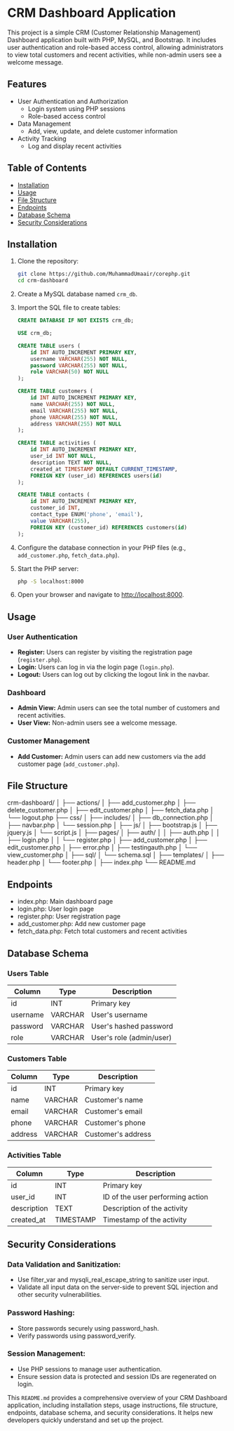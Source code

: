 # CRM Dashboard Application

This project is a simple CRM (Customer Relationship Management) Dashboard application built with PHP, MySQL, and Bootstrap. It includes user authentication and role-based access control, allowing administrators to view total customers and recent activities, while non-admin users see a welcome message.

## Features

- User Authentication and Authorization
  - Login system using PHP sessions
  - Role-based access control
- Data Management
  - Add, view, update, and delete customer information
- Activity Tracking
  - Log and display recent activities

## Table of Contents

- [Installation](#installation)
- [Usage](#usage)
- [File Structure](#file-structure)
- [Endpoints](#endpoints)
- [Database Schema](#database-schema)
- [Security Considerations](#security-considerations)

## Installation

1. Clone the repository:

    ```bash
    git clone https://github.com/MuhammadUmaair/corephp.git
    cd crm-dashboard
    ```

2. Create a MySQL database named `crm_db`.

3. Import the SQL file to create tables:

    ```sql
    CREATE DATABASE IF NOT EXISTS crm_db;

    USE crm_db;

    CREATE TABLE users (
        id INT AUTO_INCREMENT PRIMARY KEY,
        username VARCHAR(255) NOT NULL,
        password VARCHAR(255) NOT NULL,
        role VARCHAR(50) NOT NULL
    );

    CREATE TABLE customers (
        id INT AUTO_INCREMENT PRIMARY KEY,
        name VARCHAR(255) NOT NULL,
        email VARCHAR(255) NOT NULL,
        phone VARCHAR(255) NOT NULL,
        address VARCHAR(255) NOT NULL
    );

    CREATE TABLE activities (
        id INT AUTO_INCREMENT PRIMARY KEY,
        user_id INT NOT NULL,
        description TEXT NOT NULL,
        created_at TIMESTAMP DEFAULT CURRENT_TIMESTAMP,
        FOREIGN KEY (user_id) REFERENCES users(id)
    );

    CREATE TABLE contacts (
        id INT AUTO_INCREMENT PRIMARY KEY,
        customer_id INT,
        contact_type ENUM('phone', 'email'),
        value VARCHAR(255),
        FOREIGN KEY (customer_id) REFERENCES customers(id)
    );
    ```

4. Configure the database connection in your PHP files (e.g., `add_customer.php`, `fetch_data.php`).

5. Start the PHP server:

    ```bash
    php -S localhost:8000
    ```

6. Open your browser and navigate to [http://localhost:8000](http://localhost:8000).

## Usage

### User Authentication
- **Register:** Users can register by visiting the registration page (`register.php`).
- **Login:** Users can log in via the login page (`login.php`).
- **Logout:** Users can log out by clicking the logout link in the navbar.

### Dashboard
- **Admin View:** Admin users can see the total number of customers and recent activities.
- **User View:** Non-admin users see a welcome message.

### Customer Management
- **Add Customer:** Admin users can add new customers via the add customer page (`add_customer.php`).

## File Structure

crm-dashboard/
│
├── actions/
│   ├── add_customer.php
│   ├── delete_customer.php
│   ├── edit_customer.php
│   ├── fetch_data.php
│   └── logout.php
├── css/
│
├── includes/
│   ├── db_connection.php
│   ├── navbar.php
│   └── session.php
│
├── js/
│   ├── bootstrap.js
│   ├── jquery.js
│   └── script.js
│
├── pages/
│   ├── auth/
│   │   ├── auth.php
│   │   ├── login.php
│   │   └── register.php
│   ├── add_customer.php
│   ├── edit_customer.php
│   ├── error.php
│   ├── testingauth.php
│   └── view_customer.php
│
├── sql/
│   └── schema.sql
│
├── templates/
│   ├── header.php
│   └── footer.php
│
├── index.php
└── README.md

## Endpoints
- index.php: Main dashboard page
- login.php: User login page
- register.php: User registration page
- add_customer.php: Add new customer page
- fetch_data.php: Fetch total customers and recent activities

## Database Schema
### Users Table
| Column | Type | Description |
| --- | --- | --- |
| id | INT | Primary key |
| username | VARCHAR | User's username |
| password | VARCHAR | User's hashed password |
| role | VARCHAR | User's role (admin/user) |

### Customers Table

<table>
<thead>
<tr>
<th>Column</th>
<th>Type</th>
<th>Description</th>
</tr>
</thead>
<tbody>
<tr>
<td>id</td>
<td>INT</td>
<td>Primary key</td>
</tr>
<tr>
<td>name</td>
<td>VARCHAR</td>
<td>Customer's name</td>
</tr>
<tr>
<td>email</td>
<td>VARCHAR</td>
<td>Customer's email</td>
</tr>
<tr>
<td>phone</td>
<td>VARCHAR</td>
<td>Customer's phone</td>
</tr>
<tr>
<td>address</td>
<td>VARCHAR</td>
<td>Customer's address</td>
</tr>
</tbody>
</table>

### Activities Table

<table>
<thead>
<tr>
<th>Column</th>
<th>Type</th>
<th>Description</th>
</tr>
</thead>
<tbody>
<tr>
<td>id</td>
<td>INT</td>
<td>Primary key</td>
</tr>
<tr>
<td>user_id</td>
<td>INT</td>
<td>ID of the user performing action</td>
</tr>
<tr>
<td>description</td>
<td>TEXT</td>
<td>Description of the activity</td>
</tr>
<tr>
<td>created_at</td>
<td>TIMESTAMP</td>
<td>Timestamp of the activity</td>
</tr>
</tbody>
</table>

## Security Considerations
### Data Validation and Sanitization:
- Use filter_var and mysqli_real_escape_string to sanitize user input.
- Validate all input data on the server-side to prevent SQL injection and other security vulnerabilities.
### Password Hashing:
- Store passwords securely using password_hash.
- Verify passwords using password_verify.
### Session Management:
- Use PHP sessions to manage user authentication.
- Ensure session data is protected and session IDs are regenerated on login.


This `README.md` provides a comprehensive overview of your CRM Dashboard application, including installation steps, usage instructions, file structure, endpoints, database schema, and security considerations. It helps new developers quickly understand and set up the project.

